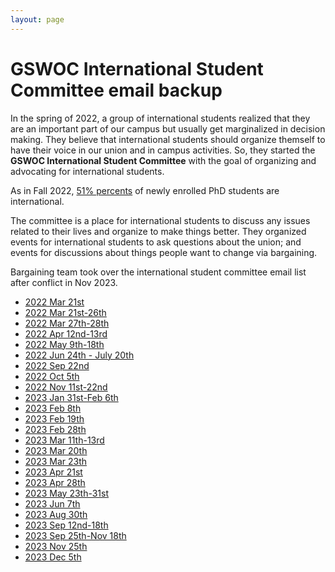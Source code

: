 ```yaml
---
layout: page
---
```

# GSWOC International Student Committee email backup
In the spring of 2022, a group of international students realized that they are an important part of our campus but usually get marginalized in decision making.
They believe that international students should organize themself to have their voice in our union and in campus activities. So, they started the **GSWOC International Student Committee** with the goal of organizing and advocating for international students. 

As in Fall 2022, [51% percents](https://graduateschool.usc.edu/about-us/phd-program-characteristics/) of newly enrolled PhD students are international. 


The committee is a place for international students to discuss any issues related to their lives and organize to make things better. They organized events for international students to ask questions about the union; and events for discussions about things people want to change via bargaining.


Bargaining team took over the international student committee email list after conflict in Nov 2023.

* [2022 Mar 21st](https://rc-usc.github.io/2022-03-21-01/)
* [2022 Mar 21st-26th](https://rc-usc.github.io/2022-03-21-02/)
* [2022 Mar 27th-28th](https://rc-usc.github.io/2022-03-27-isc/)
* [2022 Apr 12nd-13rd](https://rc-usc.github.io/2022-04-12-isc/)
* [2022 May 9th-18th](https://rc-usc.github.io/2022-05-09-isc/)
* [2022 Jun 24th - July 20th](https://rc-usc.github.io/2022-06-24-isc/)
* [2022 Sep 22nd](https://rc-usc.github.io/2022-09-22-isc/)
* [2022 Oct 5th](https://rc-usc.github.io/2022-10-05-isc/)
* [2022 Nov 11st-22nd](https://rc-usc.github.io/2022-11-11-isc/)
* [2023 Jan 31st-Feb 6th]()
* [2023 Feb 8th]()
* [2023 Feb 19th](https://rc-usc.github.io/2023-02-19-isc/)
* [2023 Feb 28th](https://rc-usc.github.io/2023-02-28-isc/)
* [2023 Mar 11th-13rd]()
* [2023 Mar 20th]()
* [2023 Mar 23th]()
* [2023 Apr 21st](https://rc-usc.github.io/2023-04-21-isc/)
* [2023 Apr 28th]()
* [2023 May 23th-31st](https://rc-usc.github.io/2023-05-23-isc/)
* [2023 Jun 7th]()
* [2023 Aug 30th](https://rc-usc.github.io/2023-08-30-isc/)
* [2023 Sep 12nd-18th](https://rc-usc.github.io/2023-09-12-isc/)
* [2023 Sep 25th-Nov 18th](https://rc-usc.github.io/2023-09-25-isc/)
* [2023 Nov 25th](https://rc-usc.github.io/2023-11-25-isc/)
* [2023 Dec 5th](https://rc-usc.github.io/2023-12-5-isc/)



